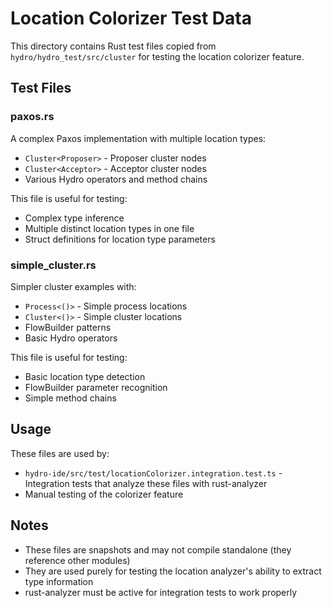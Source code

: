 # Location Colorizer Test Data

This directory contains Rust test files copied from `hydro/hydro_test/src/cluster` for testing the location colorizer feature.

## Test Files

### paxos.rs
A complex Paxos implementation with multiple location types:
- `Cluster<Proposer>` - Proposer cluster nodes
- `Cluster<Acceptor>` - Acceptor cluster nodes
- Various Hydro operators and method chains

This file is useful for testing:
- Complex type inference
- Multiple distinct location types in one file
- Struct definitions for location type parameters

### simple_cluster.rs
Simpler cluster examples with:
- `Process<()>` - Simple process locations
- `Cluster<()>` - Simple cluster locations
- FlowBuilder patterns
- Basic Hydro operators

This file is useful for testing:
- Basic location type detection
- FlowBuilder parameter recognition
- Simple method chains

## Usage

These files are used by:
- `hydro-ide/src/test/locationColorizer.integration.test.ts` - Integration tests that analyze these files with rust-analyzer
- Manual testing of the colorizer feature

## Notes

- These files are snapshots and may not compile standalone (they reference other modules)
- They are used purely for testing the location analyzer's ability to extract type information
- rust-analyzer must be active for integration tests to work properly
